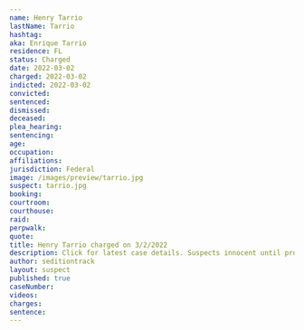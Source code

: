 ```yaml
---
name: Henry Tarrio
lastName: Tarrio
hashtag:
aka: Enrique Tarrio
residence: FL
status: Charged
date: 2022-03-02
charged: 2022-03-02
indicted: 2022-03-02
convicted:
sentenced:
dismissed:
deceased:
plea_hearing:
sentencing:
age:
occupation:
affiliations:
jurisdiction: Federal
image: /images/preview/tarrio.jpg
suspect: tarrio.jpg
booking:
courtroom:
courthouse:
raid:
perpwalk:
quote:
title: Henry Tarrio charged on 3/2/2022
description: Click for latest case details. Suspects innocent until proven guilty.
author: seditiontrack
layout: suspect
published: true
caseNumber:
videos:
charges:
sentence:
---
```

